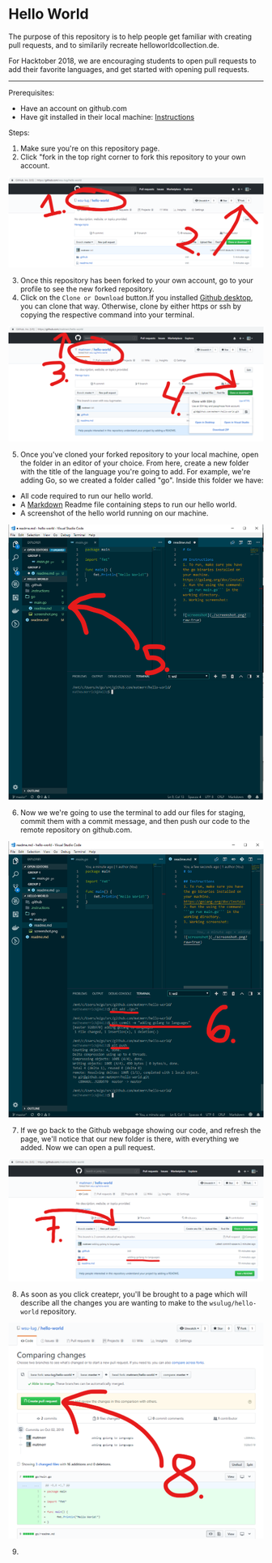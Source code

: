 # Hello World

The purpose of this repository is to help people get familiar with creating pull requests, and to similarily recreate helloworldcollection.de.

For Hacktober 2018, we are encouraging students to open pull requests to add their favorite languages, and get started with opening pull requests. 

---

Prerequisites: 
- Have an account on github.com
- Have git installed in their local machine: [Instructions](https://git-scm.com/book/en/v2/Getting-Started-Installing-Git)

Steps: 

1. Make sure you're on this repository page.
2. Click "fork in the top right corner to fork this repository to your own account.

![fork](./.instructions/fork.png)

3. Once this repository has been forked to your own account, go to your profile to see the new forked repository.
4. Click on the ```Clone or Download``` button.If you installed [Github desktop](https://desktop.github.com/), you can clone that way. Otherwise, clone by either https or ssh by copying the respective command into your terminal.

![forked](./.instructions/forked.png)

5. Once you've cloned your forked repository to your local machine, open the folder in an editor of your choice. From here, create a new folder with the title of the language you're going to add. For example, we're adding Go, so we created a folder called "go". Inside this folder we have:

- All code required to run our hello world.
- A [Markdown](https://guides.github.com/features/mastering-markdown/) Readme file containing steps to run our hello world.
- A screenshot of the hello world running on our machine.

![adding](./.instructions/adding.png)

6. Now we we're going to use the terminal to add our files for staging, commit them with a commit message, and then push our code to the remote repository on github.com.

![commands](./.instructions/commands.png)

7. If we go back to the Github webpage showing our code, and refresh the page, we'll notice that our new folder is there, with everything we added. Now we can open a pull request. 

![openpr](./.instructions/openpr.png)

8. As soon as you click createpr, you'll be brought to a page which will describe all the changes you are wanting to make to the ```wsulug/hello-world``` repository. 

![compare](./.instructions/compare.png)

9. 